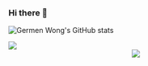### Hi there 👋


![Germen Wong's GitHub stats](https://github-readme-stats.vercel.app/api?username=germenwong&show_icons=true&theme=dark)

<div> <img src="https://github-readme-stats.vercel.app/api/top-langs/?username=germenwong&hide_title=true&hide_border=true&layout=compact&langs_count=6&text_color=000&icon_color=fff&bg_color=0,52fa5a,4dfcff,c64dff&theme=dark" /> </div>

<div align="center"> <img src="https://visitor-badge.glitch.me/badge?page_id=germenwong" /> </div>

<!--
**germenwong/germenwong** is a ✨ _special_ ✨ repository because its `README.md` (this file) appears on your GitHub profile.

Here are some ideas to get you started:

- 🔭 I’m currently working on ...
- 🌱 I’m currently learning ...
- 👯 I’m looking to collaborate on ...
- 🤔 I’m looking for help with ...
- 💬 Ask me about ...
- 📫 How to reach me: ...
- 😄 Pronouns: ...
- ⚡ Fun fact: ...
-->
